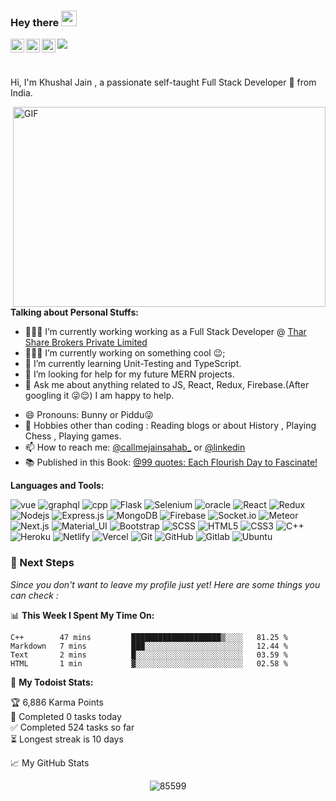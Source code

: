 ### Hey there <img src="https://media.giphy.com/media/hvRJCLFzcasrR4ia7z/giphy.gif" width="25px">
<a href="https://github.com/85599">
  <img align="left" alt="Khushal Jain" width="22px" src="https://raw.githubusercontent.com/peterthehan/peterthehan/master/assets/github.svg" />
</a>
</a>
<a href="https://www.linkedin.com/in/khushal-jain-3a2717192/">
  <img align="left" alt="Khushal's LinkedIN" width="22px" src="https://raw.githubusercontent.com/peterthehan/peterthehan/master/assets/linkedin.svg" />
</a>
<a href="https://www.facebook.com/khushal.jain.31542">
  <img align="left" alt="Khushal's Facebook" width="22px" src="https://raw.githubusercontent.com/peterthehan/peterthehan/master/assets/facebook.svg" />
</a>


![](https://visitor-badge.glitch.me/badge?page_id=85599.85599)

<br />

Hi, I'm Khushal Jain , a passionate self-taught Full Stack Developer 🚀 from India.

  <img align="right" alt="GIF" src="https://github.com/abhisheknaiidu/abhisheknaiidu/blob/master/code.gif?raw=true" width="500" height="320" />
  
**Talking about Personal Stuffs:**

- 👨🏽‍💻 I’m currently working working as a Full Stack Developer @ [Thar Share Brokers Private Limited](https://tharshare.com/)
- 👨🏽‍💻 I’m currently working on something cool :wink:;
- 🌱 I’m currently learning Unit-Testing and TypeScript.
- 🤔 I’m looking for help for my future MERN projects.
- 💬 Ask me about anything related to JS, React, Redux, Firebase.(After googling it 😜😌) I am happy to help.
<!--- ⚡️ Fun-Fact: I sleep at 6am 🙃. -->
- 😄 Pronouns: Bunny or Piddu😜
- 🎿 Hobbies other than coding : Reading blogs or about History , Playing Chess , Playing games.
- 📫 How to reach me: [@callmejainsahab_](https://www.instagram.com/callmejainsahab_/) or [@linkedin](https://www.linkedin.com/in/khushal-jain-3a2717192/)
- 📚  Published in this Book: [@99 quotes: Each Flourish Day to Fascinate!](https://www.amazon.com/99-quotes-Each-Flourish-Fascinate-ebook/dp/B08HSC46XT/ref=sr_1_1?currency=INR&dchild=1&keywords=chandani%20thanki&language=en_US&qid=1612003610&sr=8-1)

**Languages and Tools:**  

![vue](https://img.shields.io/badge/-React-black?style=flat-square&logo=vue)
![graphql](https://img.shields.io/badge/-React-black?style=flat-square&logo=graphql)
![cpp](https://img.shields.io/badge/-React-black?style=flat-square&logo=cpp)
![Flask](https://img.shields.io/badge/-React-black?style=flat-square&logo=Flask)
![Selenium](https://img.shields.io/badge/-React-black?style=flat-square&logo=selenium)
![oracle](https://img.shields.io/badge/-React-black?style=flat-square&logo=oracle)
![React](https://img.shields.io/badge/-React-black?style=flat-square&logo=react)
![Redux](https://img.shields.io/badge/-Redux-black?style=flat-square&logo=Redux)
![Nodejs](https://img.shields.io/badge/-Nodejs-black?style=flat-square&logo=Node.js)
![Express.js](https://img.shields.io/badge/-Express-black?style=flat-square&logo=expressjs)
![MongoDB](https://img.shields.io/badge/-MongoDB-black?style=flat-square&logo=mongodb)
![Firebase](https://img.shields.io/badge/-Firebase-black?style=flat-square&logo=Firebase)
![Socket.io](https://img.shields.io/badge/-Socket-black?style=flat-square&logo=socket.io)
![Meteor](https://img.shields.io/badge/-Meteor-black?style=flat-square&logo=Meteor)
![Next.js](https://img.shields.io/badge/-Next-black?style=flat-square&logo=Next.js)
![Material_UI](https://img.shields.io/badge/-Material_UI-black?style=flat-square&logo=material-ui)
![Bootstrap](https://img.shields.io/badge/-Bootstrap-black?style=flat-square&logo=bootstrap)
![SCSS](https://img.shields.io/badge/-SCSS-black?style=flat-square&logo=SASS)
![HTML5](https://img.shields.io/badge/-HTML5-black?style=flat-square&logo=html5&logoColor=white)
![CSS3](https://img.shields.io/badge/-CSS3-black?style=flat-square&logo=css3)
![C++](https://img.shields.io/badge/-C++-black?style=flat-square&logo=c)
![Heroku](https://img.shields.io/badge/-Heroku-black?style=flat-square&logo=heroku)
![Netlify](https://img.shields.io/badge/-Netlify-black?style=flat-square&logo=netlify)
![Vercel](https://img.shields.io/badge/-Vercel-black?style=flat-square&logo=vercel)
![Git](https://img.shields.io/badge/-Git-black?style=flat-square&logo=git)
![GitHub](https://img.shields.io/badge/-GitHub-black?style=flat-square&logo=github)
![Gitlab](https://img.shields.io/badge/-Gitlab-black?style=flat-square&logo=gitlab)
![Ubuntu](https://img.shields.io/badge/-Ubuntu-black?style=flat-square&logo=ubuntu)

### 👣 Next Steps

_Since you don't want to leave my profile just yet! Here are some things you can check :_



📊 **This Week I Spent My Time On:**
<!--START_SECTION:waka-->
```text
C++        47 mins         ████████████████████▒░░░░   81.25 % 
Markdown   7 mins          ███░░░░░░░░░░░░░░░░░░░░░░   12.44 % 
Text       2 mins          █░░░░░░░░░░░░░░░░░░░░░░░░   03.59 % 
HTML       1 min           ▓░░░░░░░░░░░░░░░░░░░░░░░░   02.58 %  
```
<!--END_SECTION:waka-->


🚧 **My Todoist Stats:**
<!-- TODO-IST:START -->
🏆  6,886 Karma Points           
🌸  Completed 0 tasks today           
✅  Completed 524 tasks so far           
⏳  Longest streak is 10 days
<!-- TODO-IST:END -->


📈 My GitHub Stats

<p align="center"> <img src="https://github-readme-stats.vercel.app/api?username=85599&show_icons=true&theme=gotham" alt="85599" />




